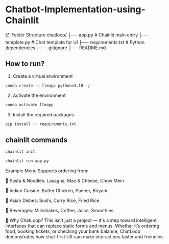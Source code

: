 # Chatbot-Implementation-using-Chainlit
📦 Folder Structure
chatloop/
├── app.py                 # Chainlit main entry
├── template.py            # Chat template for UI
├── requirements.txt       # Python dependencies
├── .gitignore
├── README.md


## How to run?

1. Create a virtual environment

```bash
conda create -n llmapp python=3.10 -y

```

2. Activate the environment

```bash
conda activate llmapp

```


3. Install the required packages

```bash
pip install -r requirements.txt
```


## chainlit commands

```bash
chainlit init
```


```bash
chainlit run app.py
```



Example Menu
Supports ordering from:

🍝 Pasta & Noodles: Lasagna, Mac & Cheese, Chow Mein

🍛 Indian Cuisine: Butter Chicken, Paneer, Biryani

🍱 Asian Dishes: Sushi, Curry Rice, Fried Rice

🥤 Beverages: Milkshakes, Coffee, Juice, Smoothies

🎯 Why ChatLoop?
This isn’t just a project — it's a step toward intelligent interfaces that can replace static forms and menus. Whether it’s ordering food, booking tickets, or checking your bank balance, ChatLoop demonstrates how chat-first UX can make interactions faster and friendlier.
